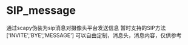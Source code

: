 # SIP_message
通过scapy伪装为sip消息对摄像头平台发送信息
暂时支持的SIP方法  ['INVITE','BYE','MESSAGE']
可以自由定制，消息头，消息内容，仅供参考
